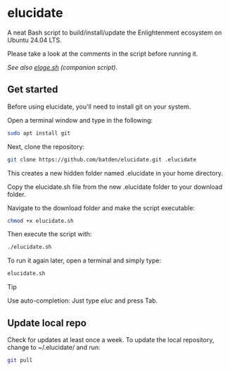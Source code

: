 # elucidate

A neat Bash script to build/install/update the Enlightenment ecosystem on Ubuntu 24.04 LTS.

Please take a look at the comments in the script before running it.

*See also [eloge.sh](https://github.com/batden/eloge) (companion script).*

## Get started

Before using elucidate, you'll need to install git on your system.

Open a terminal window and type in the following:

```bash
sudo apt install git
```

Next, clone the repository:

```bash
git clone https://github.com/batden/elucidate.git .elucidate
```

This creates a new hidden folder named .elucidate in your home directory.

Copy the elucidate.sh file from the new .elucidate folder to your download folder.

Navigate to the download folder and make the script executable:

```bash
chmod +x elucidate.sh
```

Then execute the script with:

```bash
./elucidate.sh
```

To run it again later, open a terminal and simply type:

```bash
elucidate.sh
```

> [!TIP]
> Use auto-completion: Just type *eluc* and press Tab.

## Update local repo

Check for updates at least once a week.
To update the local repository, change to ~/.elucidate/ and run:

```bash
git pull
```
